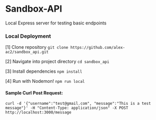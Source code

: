 # Sandbox-API

Local Express server for testing basic endpoints

### Local Deployment
[1] Clone repository 
    ```
    git clone https://github.com/alex-ac2/sandbox_api.git
    ```

[2] Navigate into project directory
    ```
    cd sandbox_api
    ```

[3] Install dependencies
    ```
    npm install
    ```

[4] Run with Nodemon!
    ```
    npm run local
    ```

#### Sample Curl Post Request:

```
curl -d '{"username":"test@gmail.com", "message":"This is a test message"}' -H "Content-Type: application/json" -X POST http://localhost:3000/message

```